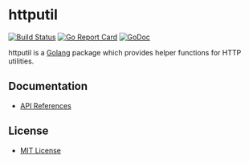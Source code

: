 # httputil

[![Build Status](https://travis-ci.org/northbright/httputil.svg?branch=master)](https://travis-ci.org/northbright/httputil)
[![Go Report Card](https://goreportcard.com/badge/github.com/northbright/httputil)](https://goreportcard.com/report/github.com/northbright/httputil)
[![GoDoc](https://godoc.org/github.com/northbright/httputil?status.svg)](https://godoc.org/github.com/northbright/httputil)

httputil is a [Golang](http://golang.org) package which provides helper functions for HTTP utilities.

## Documentation
* [API References](https://godoc.org/github.com/northbright/httputil)

## License
* [MIT License](./LICENSE)

